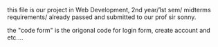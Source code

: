 this file is our project in Web Development, 2nd year/1st sem/ midterms requirements/ already passed and submitted to our prof sir sonny.

the "code form" is the origonal code for login form, create account and etc....


